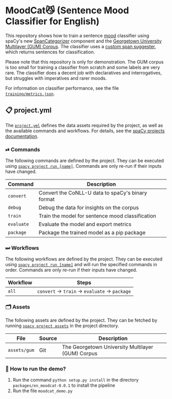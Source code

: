 <!-- SPACY PROJECT: AUTO-GENERATED DOCS START (do not remove) -->

# MoodCat😼 (Sentence Mood Classifier for English)

This repository shows how to train a sentence [mood](https://en.wikipedia.org/wiki/Grammatical_mood) classifier using spaCy's new [SpanCategorizer](https://spacy.io/api/spancategorizer) component and the [Georgetown University Multilayer (GUM) Corpus](https://github.com/amir-zeldes/gum). The classifier uses a [custom span suggester](scripts/sent_suggester.py), which returns sentences for classification.

Please note that this repository is only for demonstration. The GUM corpus is too small for training a classifier from scratch and some labels are very rare. The classifier does a decent job with declaratives and interrogatives, but struggles with imperatives and rarer moods.

For information on classifier performance, see the file [`training/metrics.json`](training/metrics.json).

## 📋 project.yml

The [`project.yml`](project.yml) defines the data assets required by the
project, as well as the available commands and workflows. For details, see the
[spaCy projects documentation](https://spacy.io/usage/projects).

### ⏯ Commands

The following commands are defined by the project. They
can be executed using [`spacy project run [name]`](https://spacy.io/api/cli#project-run).
Commands are only re-run if their inputs have changed.

| Command | Description |
| --- | --- |
| `convert` | Convert the CoNLL-U data to spaCy's binary format |
| `debug` | Debug the data for insights on the corpus |
| `train` | Train the model for sentence mood classification |
| `evaluate` | Evaluate the model and export metrics |
| `package` | Package the trained model as a pip package |

### ⏭ Workflows

The following workflows are defined by the project. They
can be executed using [`spacy project run [name]`](https://spacy.io/api/cli#project-run)
and will run the specified commands in order. Commands are only re-run if their
inputs have changed.

| Workflow | Steps |
| --- | --- |
| `all` | `convert` &rarr; `train` &rarr; `evaluate` &rarr; `package` |

### 🗂 Assets

The following assets are defined by the project. They can
be fetched by running [`spacy project assets`](https://spacy.io/api/cli#project-assets)
in the project directory.

| File | Source | Description |
| --- | --- | --- |
| `assets/gum` | Git | The Georgetown University Multilayer (GUM) Corpus |

<!-- SPACY PROJECT: AUTO-GENERATED DOCS END (do not remove) -->

### 🤔 How to run the demo?

1. Run the command `python setup.py install` in the directory `packages/en_moodcat-0.0.1` to install the pipeline
2. Run the file `moodcat_demo.py`

